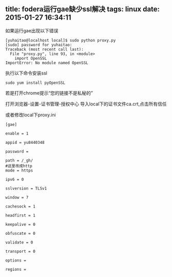 title: fodera运行gae缺少ssl解决
tags: linux
date: 2015-01-27 16:34:11
---
如果运行gae出现以下错误

```
[yuhaitao@localhost local]$ sudo python proxy.py
[sudo] password for yuhaitao:
Traceback (most recent call last):
  File "proxy.py", line 93, in <module>
    import OpenSSL
ImportError: No module named OpenSSL

```
<!--more-->
执行以下命令安装ssl

```
sudo yum install pyOpenSSL
```

若是打开chrome提示“您的链接不是私秘的”

打开浏览器-设置-证书管理-授权中心 导入local下的证书文件ca.crt,点击所有信任

或者修改local下proxy.ini

```
[gae]

enable = 1

appid = yu8440348

password =

path = /_gh/
#这里改成http
mode = https

ipv6 = 0

sslversion = TLSv1

window = 7

cachesock = 1

headfirst = 1

keepalive = 0

obfuscate = 0

validate = 0

transport = 0

options =

regions =
```
